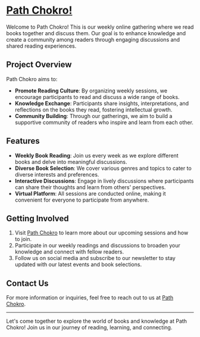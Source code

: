 # [Path Chokro!](https://pathchokro-5e1d8.web.app/)

Welcome to Path Chokro! This is our weekly online gathering where we read books together and discuss them. Our goal is to enhance knowledge and create a community among readers through engaging discussions and shared reading experiences.

## Project Overview
Path Chokro aims to:
- **Promote Reading Culture**: By organizing weekly sessions, we encourage participants to read and discuss a wide range of books.
- **Knowledge Exchange**: Participants share insights, interpretations, and reflections on the books they read, fostering intellectual growth.
- **Community Building**: Through our gatherings, we aim to build a supportive community of readers who inspire and learn from each other.

## Features
- **Weekly Book Reading**: Join us every week as we explore different books and delve into meaningful discussions.
- **Diverse Book Selection**: We cover various genres and topics to cater to diverse interests and preferences.
- **Interactive Discussions**: Engage in lively discussions where participants can share their thoughts and learn from others' perspectives.
- **Virtual Platform**: All sessions are conducted online, making it convenient for everyone to participate from anywhere.

## Getting Involved
1. Visit [Path Chokro](https://pathchokro-5e1d8.web.app/) to learn more about our upcoming sessions and how to join.
2. Participate in our weekly readings and discussions to broaden your knowledge and connect with fellow readers.
3. Follow us on social media and subscribe to our newsletter to stay updated with our latest events and book selections.

## Contact Us
For more information or inquiries, feel free to reach out to us at [Path Chokro](https://pathchokro-5e1d8.web.app/contact).

---

Let's come together to explore the world of books and knowledge at Path Chokro! Join us in our journey of reading, learning, and connecting.

